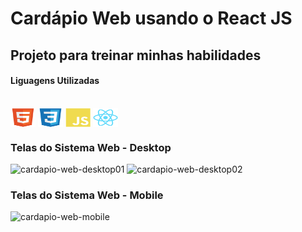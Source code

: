 
# Cardápio Web usando o React JS
## Projeto para treinar minhas habilidades

#### Liguagens Utilizadas
<div style="display: inline_block"><br>
<img align="center" alt="HTML" height="30" width="40" src="https://raw.githubusercontent.com/devicons/devicon/master/icons/html5/html5-original.svg">
<img align="center" alt="CSS" height="30" width="40" src="https://raw.githubusercontent.com/devicons/devicon/master/icons/css3/css3-original.svg">
<img align="center" alt="Js" height="30" width="40" src="https://raw.githubusercontent.com/devicons/devicon/master/icons/javascript/javascript-plain.svg">
<img align="center" alt="React" height="30" width="40" src="https://raw.githubusercontent.com/devicons/devicon/master/icons/react/react-original.svg">
</div>

### Telas do Sistema Web - Desktop

![cardapio-web-desktop01](https://github.com/breenocunha/food-cardapio-digital-react/assets/154290956/7c3a8fc8-3f25-428b-9098-284401297341)
![cardapio-web-desktop02](https://github.com/breenocunha/food-cardapio-digital-react/assets/154290956/1d089d33-32e8-4688-a25b-5558f03614aa)

### Telas do Sistema Web - Mobile

![cardapio-web-mobile](https://github.com/breenocunha/food-cardapio-digital-react/assets/154290956/fe51f1e1-9268-49bb-820f-3265d310d65d)

##

